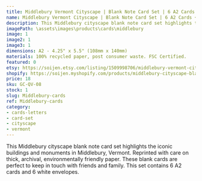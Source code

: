 ```yaml
---
title: Middlebury Vermont Cityscape | Blank Note Card Set | 6 A2 Cards + Envelopes
name: Middlebury Vermont Cityscape | Blank Note Card Set | 6 A2 Cards + Envelopes
description: This Middlebury cityscape blank note card set highlights the iconic buildings and monuments in Middlebury, Vermont. Reprinted with care on thick, archival, environmentally friendly paper.
imagePath: \assets\images\products\cards\middlebury
image: 1
image2: 1
image3: 1
dimensions: A2 - 4.25" x 5.5" (108mm x 140mm)
materials: 100% recycled paper, post consumer waste. FSC Certified.
featured: 0
etsy: https://soijen.etsy.com/listing/1509998706/middlebury-vermont-cityscape-blank-note?utm_source=Copy&utm_medium=ListingManager&utm_campaign=Share&utm_term=so.lmsm&share_time=1695260320975
shopify: https://soijen.myshopify.com/products/middlebury-cityscape-blank-greeting-card-set
price: 18
sku: GC-QV-08
stock: 1
slug: Middlebury-cards
ref: Middlebury-cards
category:
- cards-letters
- card-set
- cityscape
- vermont
---
```

This Middlebury cityscape blank note card set highlights the iconic buildings and monuments in Middlebury, Vermont. Reprinted with care on thick, archival, environmentally friendly paper. These blank cards are perfect to keep in touch with friends and family. This set contains 6 A2 cards and 6 white envelopes.
